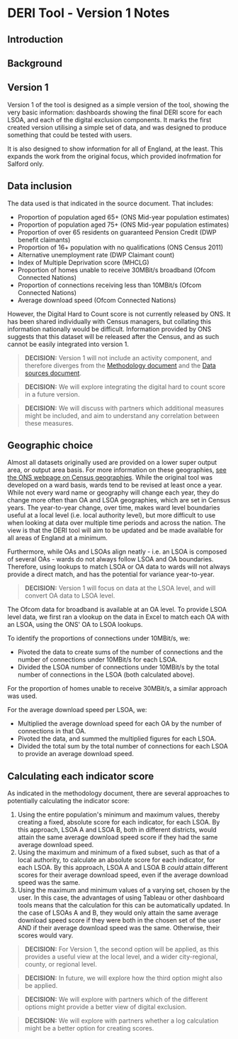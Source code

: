 # DERI Tool - Version 1 Notes

## Introduction


## Background


## Version 1
Version 1 of the tool is designed as a simple version of the tool, showing the very basic information: dashboards showing the final DERI score for each LSOA, and each of the digital exclusion components. It marks the first created version utilising a simple set of data, and was designed to produce something that could be tested with users.

It is also designed to show information for all of England, at the least. This expands the work from the original focus, which provided inofrmation for Salford only.

## Data inclusion
The data used is that indicated in the source document. That includes:
* Proportion of population aged 65+ (ONS Mid-year population estimates)
* Proportion of population aged 75+ (ONS Mid-year population estimates)
* Proportion of over 65 residents on guaranteed Pension Credit (DWP benefit claimants)
* Proportion of 16+ population with no qualifications (ONS Census 2011)
* Alternative unemployment rate (DWP Claimant count)
* Index of Multiple Deprivation score (MHCLG)
* Proportion of homes unable to receive 30MBit/s broadband (Ofcom Connected Nations)
* Proportion of connections receiving less than 10MBit/s (Ofcom Connected Nations)
* Average download speed (Ofcom Connected Nations)

However, the Digital Hard to Count score is not currently released by ONS. It has been shared individually with Census managers, but collating this information nationally would be difficult. Information provided by ONS suggests that this dataset will be released after the Census, and as such cannot be easily integrated into version 1.

> **DECISION:** Version 1 will not include an activity component, and therefore diverges from the [Methodology document](Methodology.md) and the [Data sources document](Data%20sources.csv).

> **DECISION:** We will explore integrating the digital hard to count score in a future version.

> **DECISION:** We will discuss with partners which additional measures might be included, and aim to understand any correlation between these measures. 

## Geographic choice
Almost all datasets originally used are provided on a lower super output area, or output area basis. For more information on these geographies, [see the ONS webpage on Census geographies](https://www.ons.gov.uk/methodology/geography/ukgeographies/censusgeography#super-output-area-soa). While the original tool was developed on a ward basis, wards tend to be revised at least once a year. While not every ward name or geography will change each year, they do change more often than OA and LSOA geographies, which are set in Census years. The year-to-year change, over time, makes ward level boundaries useful at a local level (i.e. local authority level), but more difficult to use when looking at data over multiple time periods and across the nation. The view is that the DERI tool will aim to be updated and be made available for all areas of England at a minimum.

Furthermore, while OAs and LSOAs align neatly - i.e. an LSOA is composed of several OAs - wards do not always follow LSOA and OA boundaries. Therefore, using lookups to match LSOA or OA data to wards will not always provide a direct match, and has the potential for variance year-to-year.

> **DECISION:** Version 1 will focus on data at the LSOA level, and will convert OA data to LSOA level.

The Ofcom data for broadband is available at an OA level. To provide LSOA level data, we first ran a vlookup on the data in Excel to match each OA with an LSOA, using the ONS' OA to LSOA lookups.

To identify the proportions of connections under 10MBit/s, we:
* Pivoted the data to create sums of the number of connections and the number of connections under 10MBit/s for each LSOA.
* Divided the LSOA number of connections under 10MBit/s by the total number of connections in the LSOA (both calculated above).

For the proportion of homes unable to receive 30MBit/s, a similar approach was used.

For the average download speed per LSOA, we:
* Multiplied the average download speed for each OA by the number of connections in that OA.
* Pivoted the data, and summed the multiplied figures for each LSOA.
* Divided the total sum by the total number of connections for each LSOA to provide an average download speed. 

## Calculating each indicator score
As indicated in the methodology document, there are several approaches to potentially calculating the indicator score:
1. Using the entire population's minimum and maximum values, thereby creating a fixed, absolute score for each indicator, for each LSOA. By this approach, LSOA A and LSOA B, both in different districts, would attain the same average download speed score if they had the same average download speed.
2. Using the maximum and minimum of a fixed subset, such as that of a local authority, to calculate an absolute score for each indicator, for each LSOA. By this approach, LSOA A and LSOA B _could_ attain different scores for their average download speed, even if the average download speed was the same.
3. Using the maximum and minimum values of a varying set, chosen by the user. In this case, the advantages of using Tableau or other dashboard tools means that the calculation for this can be automatically updated. In the case of LSOAs A and B, they would only attain the same average download speed score if they were both in the chosen set of the user AND if their average download speed was the same. Otherwise, their scores would vary.

> **DECISION:** For Version 1, the second option will be applied, as this provides a useful view at the local level, and a wider city-regional, county, or regional level.

> **DECISION:** In future, we will explore how the third option might also be applied.

> **DECISION:** We will explore with partners which of the different options might provide a better view of digital exclusion.

> **DECISION:** We will explore with partners whether a log calculation might be a better option for creating scores.
